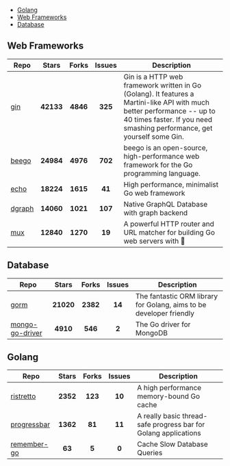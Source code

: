 
- [Golang](#golang)
- [Web Frameworks](#web-frameworks)
- [Database](#database)

## Web Frameworks

| Repo | Stars  | Forks  | Issues | Description |
| ---- | :----: | :----: | :----: | ----------- |
| [gin](https://github.com/gin-gonic/gin) | **42133** | **4846** | **325** | Gin is a HTTP web framework written in Go (Golang). It features a Martini-like API with much better performance -- up to 40 times faster. If you need smashing performance, get yourself some Gin. |
| [beego](https://github.com/astaxie/beego) | **24984** | **4976** | **702** | beego is an open-source, high-performance web framework for the Go programming language. |
| [echo](https://github.com/labstack/echo) | **18224** | **1615** | **41** | High performance, minimalist Go web framework |
| [dgraph](https://github.com/dgraph-io/dgraph) | **14060** | **1021** | **107** | Native GraphQL Database with graph backend |
| [mux](https://github.com/gorilla/mux) | **12840** | **1270** | **19** | A powerful HTTP router and URL matcher for building Go web servers with 🦍 |

## Database

| Repo | Stars  | Forks  | Issues | Description |
| ---- | :----: | :----: | :----: | ----------- |
| [gorm](https://github.com/go-gorm/gorm) | **21020** | **2382** | **14** | The fantastic ORM library for Golang, aims to be developer friendly |
| [mongo-go-driver](https://github.com/mongodb/mongo-go-driver) | **4910** | **546** | **2** | The Go driver for MongoDB |

## Golang

| Repo | Stars  | Forks  | Issues | Description |
| ---- | :----: | :----: | :----: | ----------- |
| [ristretto](https://github.com/dgraph-io/ristretto) | **2352** | **123** | **10** | A high performance memory-bound Go cache |
| [progressbar](https://github.com/schollz/progressbar) | **1362** | **81** | **11** | A really basic thread-safe progress bar for Golang applications |
| [remember-go](https://github.com/rocketlaunchr/remember-go) | **63** | **5** | **0** | Cache Slow Database Queries |
